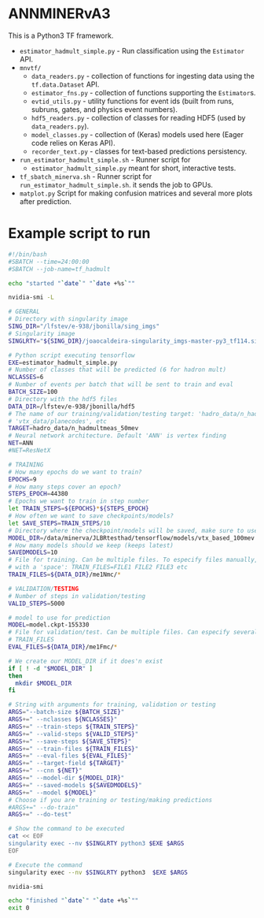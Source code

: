 # ANNMINERvA3

This is a Python3 TF framework.

* `estimator_hadmult_simple.py` - Run classification using the `Estimator` API.
* `mnvtf/`
  * `data_readers.py` - collection of functions for ingesting data using the
  `tf.data.Dataset` API.
  * `estimator_fns.py` - collection of functions supporting the `Estimator`s.
  * `evtid_utils.py` - utility functions for event ids (built from runs,
    subruns, gates, and physics event numbers).
  * `hdf5_readers.py` - collection of classes for reading HDF5 (used by
    `data_readers.py`).
  * `model_classes.py` - collection of (Keras) models used here (Eager code
    relies on Keras API).
  * `recorder_text.py` - classes for text-based predictions persistency.
* `run_estimator_hadmult_simple.sh` - Runner script for
  * `estimator_hadmult_simple.py` meant for short, interactive tests.
* `tf_sbatch_minerva.sh` - Runner script for `run_estimator_hadmult_simple.sh`.
  it sends the job to GPUs.
* `matplot.py` Script for making confusion matrices and several more plots after
  prediction.

# Example script to run

```bash
#!/bin/bash
#SBATCH --time=24:00:00
#SBATCH --job-name=tf_hadmult

echo "started "`date`" "`date +%s`""

nvidia-smi -L

# GENERAL
# Directory with singularity image
SING_DIR="/lfstev/e-938/jbonilla/sing_imgs"
# Singularity image
SINGLRTY="${SING_DIR}/joaocaldeira-singularity_imgs-master-py3_tf114.simg"

# Python script executing tensorflow
EXE=estimator_hadmult_simple.py
# Number of classes that will be predicted (6 for hadron mult)
NCLASSES=6
# Number of events per batch that will be sent to train and eval
BATCH_SIZE=100
# Directory with the hdf5 files
DATA_DIR=/lfstev/e-938/jbonilla/hdf5
# The name of our training/validation/testing target: 'hadro_data/n_hadmultmeas',
# 'vtx_data/planecodes', etc
TARGET=hadro_data/n_hadmultmeas_50mev
# Neural network architecture. Default 'ANN' is vertex finding
NET=ANN
#NET=ResNetX

# TRAINING
# How many epochs do we want to train?
EPOCHS=9
# How many steps cover an epoch?
STEPS_EPOCH=44380
# Epochs we want to train in step number
let TRAIN_STEPS=${EPOCHS}*${STEPS_EPOCH}
# How often we want to save checkpoints/models?
let SAVE_STEPS=TRAIN_STEPS/10
# Directory where the checkpoint/models will be saved, make sure to use your own dir!
MODEL_DIR=/data/minerva/JLBRtesthad/tensorflow/models/vtx_based_100mev
# How many models should we keep (keeps latest)
SAVEDMODELS=10
# File for training. Can be multiple files. To especify files manually, separete them
# with a 'space': TRAIN_FILES=FILE1 FILE2 FILE3 etc
TRAIN_FILES=${DATA_DIR}/me1Nmc/*

# VALIDATION/TESTING
# Number of steps in validation/testing
VALID_STEPS=5000

# model to use for prediction
MODEL=model.ckpt-155330
# File for validation/test. Can be multiple files. Can especify several files like in
# TRAIN_FILES
EVAL_FILES=${DATA_DIR}/me1Fmc/*

# We create our MODEL_DIR if it does'n exist
if [ ! -d "$MODEL_DIR" ]
then
  mkdir $MODEL_DIR
fi

# String with arguments for training, validation or testing
ARGS="--batch-size ${BATCH_SIZE}"
ARGS+=" --nclasses ${NCLASSES}"
ARGS+=" --train-steps ${TRAIN_STEPS}"
ARGS+=" --valid-steps ${VALID_STEPS}"
ARGS+=" --save-steps ${SAVE_STEPS}"
ARGS+=" --train-files ${TRAIN_FILES}"
ARGS+=" --eval-files ${EVAL_FILES}"
ARGS+=" --target-field ${TARGET}"
ARGS+=" --cnn ${NET}"
ARGS+=" --model-dir ${MODEL_DIR}"
ARGS+=" --saved-models ${SAVEDMODELS}"
ARGS+=" --model ${MODEL}"
# Choose if you are training or testing/making predictions
#ARGS+=" --do-train"
ARGS+=" --do-test"

# Show the command to be executed
cat << EOF
singularity exec --nv $SINGLRTY python3 $EXE $ARGS
EOF

# Execute the command
singularity exec --nv $SINGLRTY python3  $EXE $ARGS

nvidia-smi

echo "finished "`date`" "`date +%s`""
exit 0
```
